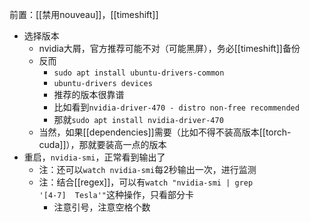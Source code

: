前置：[[禁用nouveau]]，[[timeshift]]

- 选择版本
  - nvidia大屑，官方推荐可能不对（可能黑屏），务必[[timeshift]]备份
  - 反而
    - `sudo apt install ubuntu-drivers-common`
    - `ubuntu-drivers devices`
    - 推荐的版本很靠谱
    - 比如看到`nvidia-driver-470 - distro non-free recommended`
    - 那就`sudo apt install nvidia-driver-470`
  - 当然，如果[[dependencies]]需要（比如不得不装高版本[[torch-cuda]]），那就要装高一点的版本
- 重启，`nvidia-smi`，正常看到输出了
  - 注：还可以`watch nvidia-smi`每2秒输出一次，进行监测
  - 注：结合[[regex]]，可以有<code>watch "nvidia-smi | grep '[4-7]&nbsp;&nbsp;Tesla'"</code>这种操作，只看部分卡
    - 注意引号，注意空格个数